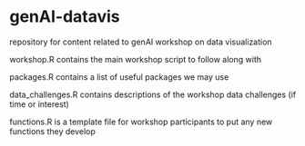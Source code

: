 # genAI-datavis

repository for content related to genAI workshop on data visualization

workshop.R contains the main workshop script to follow along with

packages.R contains a list of useful packages we may use

data_challenges.R contains descriptions of the workshop data challenges (if time or interest)

functions.R is a template file for workshop participants to put any new functions they develop
